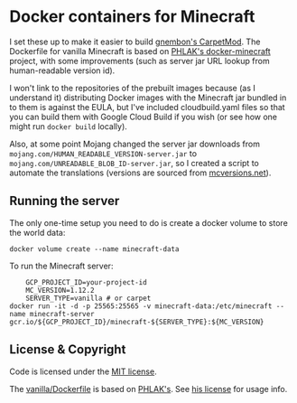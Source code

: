 # Docker containers for Minecraft

I set these up to make it easier to build [gnembon's
CarpetMod](https://github.com/gnembon/carpetmod). The Dockerfile for vanilla
Minecraft is based on [PHLAK's
docker-minecraft](https://github.com/PHLAK/docker-minecraft) project, with some
improvements (such as server jar URL lookup from human-readable version id).

I won't link to the repositories of the prebuilt images because (as I understand
it) distributing Docker images with the Minecraft jar bundled in to them is
against the EULA, but I've included cloudbuild.yaml files so that you can build
them with Google Cloud Build if you wish (or see how one might run `docker
build` locally).

Also, at some point Mojang changed the server jar downloads from
`mojang.com/HUMAN_READABLE_VERSION-server.jar` to
`mojang.com/UNREADABLE_BLOB_ID-server.jar`, so I created a script to automate
the translations (versions are sourced from
[mcversions.net](https://mcversions.net/)).

## Running the server

The only one-time setup you need to do is create a docker volume to store the world data:

    docker volume create --name minecraft-data

To run the Minecraft server:

		GCP_PROJECT_ID=your-project-id
		MC_VERSION=1.12.2
		SERVER_TYPE=vanilla # or carpet
    docker run -it -d -p 25565:25565 -v minecraft-data:/etc/minecraft --name minecraft-server gcr.io/${GCP_PROJECT_ID}/minecraft-${SERVER_TYPE}:${MC_VERSION}

## License & Copyright

Code is licensed under the [MIT license](LICENSE.md).

The [vanilla/Dockerfile](vanilla/Dockerfile) is based on
[PHLAK's](https://github.com/PHLAK/docker-minecraft/blob/0aa21680d4284ecc290d39a74af7b1e07a95a381/Dockerfile).
See [his
license](https://github.com/PHLAK/docker-minecraft/blob/df364938c0c7c1cb2d64c782f36f3472092839b5/LICENSE)
for usage info.
